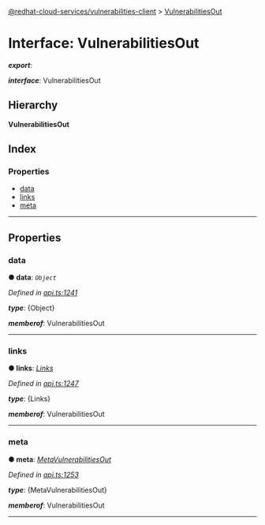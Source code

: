 [@redhat-cloud-services/vulnerabilities-client](../README.md) > [VulnerabilitiesOut](../interfaces/vulnerabilitiesout.md)

# Interface: VulnerabilitiesOut

*__export__*: 

*__interface__*: VulnerabilitiesOut

## Hierarchy

**VulnerabilitiesOut**

## Index

### Properties

* [data](vulnerabilitiesout.md#data)
* [links](vulnerabilitiesout.md#links)
* [meta](vulnerabilitiesout.md#meta)

---

## Properties

<a id="data"></a>

###  data

**● data**: *`Object`*

*Defined in [api.ts:1241](https://github.com/RedHatInsights/javascript-clients/blob/master/packages/vulnerabilities/git-api/api.ts#L1241)*

*__type__*: {Object}

*__memberof__*: VulnerabilitiesOut

___
<a id="links"></a>

###  links

**● links**: *[Links](links.md)*

*Defined in [api.ts:1247](https://github.com/RedHatInsights/javascript-clients/blob/master/packages/vulnerabilities/git-api/api.ts#L1247)*

*__type__*: {Links}

*__memberof__*: VulnerabilitiesOut

___
<a id="meta"></a>

###  meta

**● meta**: *[MetaVulnerabilitiesOut](metavulnerabilitiesout.md)*

*Defined in [api.ts:1253](https://github.com/RedHatInsights/javascript-clients/blob/master/packages/vulnerabilities/git-api/api.ts#L1253)*

*__type__*: {MetaVulnerabilitiesOut}

*__memberof__*: VulnerabilitiesOut

___


